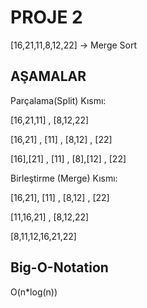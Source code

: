 # PROJE 2

[16,21,11,8,12,22] -> Merge Sort


## AŞAMALAR

Parçalama(Split) Kısmı:

[16,21,11] , [8,12,22]

[16,21] , [11] , [8,12] , [22]

[16],[21] , [11] , [8],[12] , [22]

Birleştirme (Merge) Kısmı:

[16,21], [11] , [8,12] , [22]

[11,16,21] , [8,12,22]

[8,11,12,16,21,22]

## Big-O-Notation

O(n*log(n))
